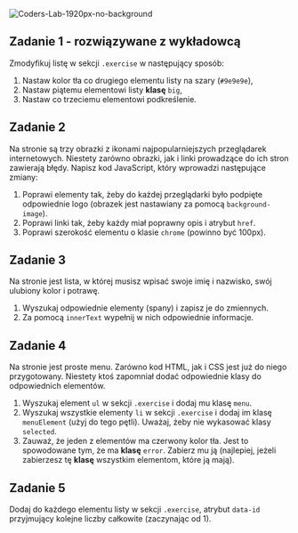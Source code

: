 ![Coders-Lab-1920px-no-background](https://user-images.githubusercontent.com/152855/73064373-5ed69780-3ea1-11ea-8a71-3d370a5e7dd8.png)


## Zadanie 1 - rozwiązywane z wykładowcą

Zmodyfikuj listę w sekcji `.exercise` w następujący sposób:

1. Nastaw kolor tła co drugiego elementu listy na szary (`#9e9e9e`),
2. Nastaw piątemu elementowi listy **klasę** ```big```,
3. Nastaw co trzeciemu elementowi podkreślenie.


## Zadanie 2

Na stronie są trzy obrazki z ikonami najpopularniejszych przeglądarek internetowych. Niestety zarówno obrazki, jak i linki prowadzące do ich stron zawierają błędy.
Napisz kod JavaScript, który wprowadzi następujące zmiany:

1. Poprawi elementy tak, żeby do każdej przeglądarki było podpięte odpowiednie logo (obrazek jest nastawiany za pomocą ```background-image```).
2. Poprawi linki tak, żeby każdy miał poprawny opis i atrybut ```href```.
3. Poprawi szerokość elementu o klasie ```chrome``` (powinno być 100px).

## Zadanie 3

Na stronie jest lista, w której musisz wpisać swoje imię i nazwisko, swój ulubiony kolor i potrawę.
1. Wyszukaj odpowiednie elementy (spany) i zapisz je do  zmiennych.
2. Za pomocą ```innerText``` wypełnij w nich odpowiednie informacje.


## Zadanie 4

Na stronie jest proste menu. Zarówno kod HTML, jak i CSS jest już do niego przygotowany. Niestety ktoś zapomniał dodać odpowiednie klasy do odpowiednich elementów.
1. Wyszukaj element `ul` w sekcji `.exercise` i dodaj mu klasę `menu`.
2. Wyszukaj wszystkie elementy `li` w sekcji `.exercise` i dodaj im klasę ```menuElement``` (użyj do tego pętli). Uważaj, żeby nie wykasować klasy ```selected```.
3. Zauważ, że jeden z elementów ma czerwony kolor tła. Jest to spowodowane tym, że ma **klasę** ```error```. Zabierz mu ją (najlepiej, jeżeli zabierzesz tę **klasę** wszystkim elementom, które ją mają).


## Zadanie 5

Dodaj do każdego elementu listy w sekcji `.exercise`, atrybut ```data-id``` przyjmujący kolejne liczby całkowite (zaczynając od 1).

